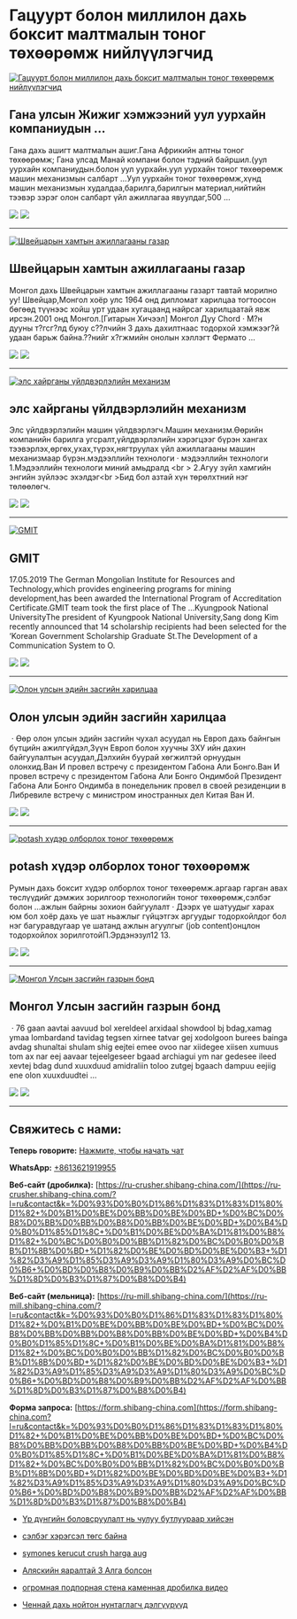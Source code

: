 # Гацуурт болон миллилон дахь боксит малтмалын тоног төхөөрөмж нийлүүлэгчид

<a href="https://swt.shibang-china.com/?l=ru&img&k=%D0%93%D0%B0%D1%86%D1%83%D1%83%D1%80%D1%82+%D0%B1%D0%BE%D0%BB%D0%BE%D0%BD+%D0%BC%D0%B8%D0%BB%D0%BB%D0%B8%D0%BB%D0%BE%D0%BD+%D0%B4%D0%B0%D1%85%D1%8C+%D0%B1%D0%BE%D0%BA%D1%81%D0%B8%D1%82+%D0%BC%D0%B0%D0%BB%D1%82%D0%BC%D0%B0%D0%BB%D1%8B%D0%BD+%D1%82%D0%BE%D0%BD%D0%BE%D0%B3+%D1%82%D3%A9%D1%85%D3%A9%D3%A9%D1%80%D3%A9%D0%BC%D0%B6+%D0%BD%D0%B8%D0%B9%D0%BB%D2%AF%D2%AF%D0%BB%D1%8D%D0%B3%D1%87%D0%B8%D0%B4" target="_blank">![Гацуурт болон миллилон дахь боксит малтмалын тоног төхөөрөмж нийлүүлэгчид](http://static.shibang-china.com/all-800x300/883.jpg)</a>

## Гана улсын Жижиг хэмжээний уул уурхайн компаниудын …
Гана дахь ашигт малтмалын ашиг.Гана Африкийн алтны тоног төхөөрөмж; Гана улсад Манай компани болон тэдний байршил.(уул уурхайн компаниудын.болон уул уурхайн.уул уурхайн тоног төхөөрөмж машин механизмын салбарт …Уул уурхайн тоног төхөөрөмж,хүнд машин механизмын худалдаа,барилга,барилгын материал,нийтийн тээвэр зэрэг олон салбарт үйл ажиллагаа явуулдаг,500 …


<a href="https://whatsapp.shibangsoft.com/WhatsApp.php" target="_blank" title="WhatsApp">![](http://static.shibang-china.com/icon/whatsapp.png)</a> <a href="https://swt.shibang-china.com/?l=ru&icon&k=%D0%93%D0%B0%D1%86%D1%83%D1%83%D1%80%D1%82+%D0%B1%D0%BE%D0%BB%D0%BE%D0%BD+%D0%BC%D0%B8%D0%BB%D0%BB%D0%B8%D0%BB%D0%BE%D0%BD+%D0%B4%D0%B0%D1%85%D1%8C+%D0%B1%D0%BE%D0%BA%D1%81%D0%B8%D1%82+%D0%BC%D0%B0%D0%BB%D1%82%D0%BC%D0%B0%D0%BB%D1%8B%D0%BD+%D1%82%D0%BE%D0%BD%D0%BE%D0%B3+%D1%82%D3%A9%D1%85%D3%A9%D3%A9%D1%80%D3%A9%D0%BC%D0%B6+%D0%BD%D0%B8%D0%B9%D0%BB%D2%AF%D2%AF%D0%BB%D1%8D%D0%B3%D1%87%D0%B8%D0%B4" target="_blank">![](http://static.shibang-china.com/icon/chat-ru.png)</a>

---

<a href="https://swt.shibang-china.com/?l=ru&img&k=%D0%93%D0%B0%D1%86%D1%83%D1%83%D1%80%D1%82+%D0%B1%D0%BE%D0%BB%D0%BE%D0%BD+%D0%BC%D0%B8%D0%BB%D0%BB%D0%B8%D0%BB%D0%BE%D0%BD+%D0%B4%D0%B0%D1%85%D1%8C+%D0%B1%D0%BE%D0%BA%D1%81%D0%B8%D1%82+%D0%BC%D0%B0%D0%BB%D1%82%D0%BC%D0%B0%D0%BB%D1%8B%D0%BD+%D1%82%D0%BE%D0%BD%D0%BE%D0%B3+%D1%82%D3%A9%D1%85%D3%A9%D3%A9%D1%80%D3%A9%D0%BC%D0%B6+%D0%BD%D0%B8%D0%B9%D0%BB%D2%AF%D2%AF%D0%BB%D1%8D%D0%B3%D1%87%D0%B8%D0%B4" target="_blank">![Швейцарын хамтын ажиллагааны газар](http://static.shibang-china.com/all-800x300/1193.jpg)</a>

## Швейцарын хамтын ажиллагааны газар
Монгол дахь Швейцарын хамтын ажиллагааны газарт тавтай морилно уу! Швейцар,Монгол хоёр улс 1964 онд дипломат харилцаа тогтоосон бөгөөд түүнээс хойш урт удаан хугацаанд найрсаг харилцаатай явж ирсэн.2001 онд Монгол.[Гитарын Хичээл] Монгол Дуу Chord&nbsp;&#0183;&#32;М?н дууны т?гсг?лд буюу с??лчийн 3 дахь дахилтнаас тодорхой хэмжээг?й удаан барьж байна.??нийг х?гжмийн онолын хэллэгт Фермато …


<a href="https://whatsapp.shibangsoft.com/WhatsApp.php" target="_blank" title="WhatsApp">![](http://static.shibang-china.com/icon/whatsapp.png)</a> <a href="https://swt.shibang-china.com/?l=ru&icon&k=%D0%93%D0%B0%D1%86%D1%83%D1%83%D1%80%D1%82+%D0%B1%D0%BE%D0%BB%D0%BE%D0%BD+%D0%BC%D0%B8%D0%BB%D0%BB%D0%B8%D0%BB%D0%BE%D0%BD+%D0%B4%D0%B0%D1%85%D1%8C+%D0%B1%D0%BE%D0%BA%D1%81%D0%B8%D1%82+%D0%BC%D0%B0%D0%BB%D1%82%D0%BC%D0%B0%D0%BB%D1%8B%D0%BD+%D1%82%D0%BE%D0%BD%D0%BE%D0%B3+%D1%82%D3%A9%D1%85%D3%A9%D3%A9%D1%80%D3%A9%D0%BC%D0%B6+%D0%BD%D0%B8%D0%B9%D0%BB%D2%AF%D2%AF%D0%BB%D1%8D%D0%B3%D1%87%D0%B8%D0%B4" target="_blank">![](http://static.shibang-china.com/icon/chat-ru.png)</a>

---

<a href="https://swt.shibang-china.com/?l=ru&img&k=%D0%93%D0%B0%D1%86%D1%83%D1%83%D1%80%D1%82+%D0%B1%D0%BE%D0%BB%D0%BE%D0%BD+%D0%BC%D0%B8%D0%BB%D0%BB%D0%B8%D0%BB%D0%BE%D0%BD+%D0%B4%D0%B0%D1%85%D1%8C+%D0%B1%D0%BE%D0%BA%D1%81%D0%B8%D1%82+%D0%BC%D0%B0%D0%BB%D1%82%D0%BC%D0%B0%D0%BB%D1%8B%D0%BD+%D1%82%D0%BE%D0%BD%D0%BE%D0%B3+%D1%82%D3%A9%D1%85%D3%A9%D3%A9%D1%80%D3%A9%D0%BC%D0%B6+%D0%BD%D0%B8%D0%B9%D0%BB%D2%AF%D2%AF%D0%BB%D1%8D%D0%B3%D1%87%D0%B8%D0%B4" target="_blank">![элс хайрганы үйлдвэрлэлийн механизм](http://static.shibang-china.com/all-800x300/924.jpg)</a>

## элс хайрганы үйлдвэрлэлийн механизм
Элс үйлдвэрлэлийн машин үйлдвэрлэгч.Машин механизм.Өөрийн компанийн барилга угсралт,үйлдвэрлэлийн хэрэгцээг бүрэн хангах тээвэрлэх,өргөх,ухах,түрэх,нягтруулах үйл ажиллагааны машин механизмаар бүрэн.мэдээллийн технологи&nbsp;&#0183;&#32;мэдээллийн технологи 1.Мэдээллийн технологи миний амьдралд &lt;br &gt; 2.Агуу зүйл хамгийн энгийн зүйлээс эхэлдэг&lt;br &gt;Бид бол азтай хүн төрөлхтний нэг төлөөлөгч.


<a href="https://whatsapp.shibangsoft.com/WhatsApp.php" target="_blank" title="WhatsApp">![](http://static.shibang-china.com/icon/whatsapp.png)</a> <a href="https://swt.shibang-china.com/?l=ru&icon&k=%D0%93%D0%B0%D1%86%D1%83%D1%83%D1%80%D1%82+%D0%B1%D0%BE%D0%BB%D0%BE%D0%BD+%D0%BC%D0%B8%D0%BB%D0%BB%D0%B8%D0%BB%D0%BE%D0%BD+%D0%B4%D0%B0%D1%85%D1%8C+%D0%B1%D0%BE%D0%BA%D1%81%D0%B8%D1%82+%D0%BC%D0%B0%D0%BB%D1%82%D0%BC%D0%B0%D0%BB%D1%8B%D0%BD+%D1%82%D0%BE%D0%BD%D0%BE%D0%B3+%D1%82%D3%A9%D1%85%D3%A9%D3%A9%D1%80%D3%A9%D0%BC%D0%B6+%D0%BD%D0%B8%D0%B9%D0%BB%D2%AF%D2%AF%D0%BB%D1%8D%D0%B3%D1%87%D0%B8%D0%B4" target="_blank">![](http://static.shibang-china.com/icon/chat-ru.png)</a>

---

<a href="https://swt.shibang-china.com/?l=ru&img&k=%D0%93%D0%B0%D1%86%D1%83%D1%83%D1%80%D1%82+%D0%B1%D0%BE%D0%BB%D0%BE%D0%BD+%D0%BC%D0%B8%D0%BB%D0%BB%D0%B8%D0%BB%D0%BE%D0%BD+%D0%B4%D0%B0%D1%85%D1%8C+%D0%B1%D0%BE%D0%BA%D1%81%D0%B8%D1%82+%D0%BC%D0%B0%D0%BB%D1%82%D0%BC%D0%B0%D0%BB%D1%8B%D0%BD+%D1%82%D0%BE%D0%BD%D0%BE%D0%B3+%D1%82%D3%A9%D1%85%D3%A9%D3%A9%D1%80%D3%A9%D0%BC%D0%B6+%D0%BD%D0%B8%D0%B9%D0%BB%D2%AF%D2%AF%D0%BB%D1%8D%D0%B3%D1%87%D0%B8%D0%B4" target="_blank">![GMIT](http://static.shibang-china.com/all-800x300/774.jpg)</a>

## GMIT
17.05.2019 The German Mongolian Institute for Resources and Technology,which provides engineering programs for mining development,has been awarded the International Program of Accreditation Certificate.GMIT team took the first place of The …Kyungpook National UniversityThe president of Kyungpook National University,Sang dong Kim recently announced that 14 scholarship recipients had been selected for the ‘Korean Government Scholarship Graduate St.The Development of a Communication System to O.


<a href="https://whatsapp.shibangsoft.com/WhatsApp.php" target="_blank" title="WhatsApp">![](http://static.shibang-china.com/icon/whatsapp.png)</a> <a href="https://swt.shibang-china.com/?l=ru&icon&k=%D0%93%D0%B0%D1%86%D1%83%D1%83%D1%80%D1%82+%D0%B1%D0%BE%D0%BB%D0%BE%D0%BD+%D0%BC%D0%B8%D0%BB%D0%BB%D0%B8%D0%BB%D0%BE%D0%BD+%D0%B4%D0%B0%D1%85%D1%8C+%D0%B1%D0%BE%D0%BA%D1%81%D0%B8%D1%82+%D0%BC%D0%B0%D0%BB%D1%82%D0%BC%D0%B0%D0%BB%D1%8B%D0%BD+%D1%82%D0%BE%D0%BD%D0%BE%D0%B3+%D1%82%D3%A9%D1%85%D3%A9%D3%A9%D1%80%D3%A9%D0%BC%D0%B6+%D0%BD%D0%B8%D0%B9%D0%BB%D2%AF%D2%AF%D0%BB%D1%8D%D0%B3%D1%87%D0%B8%D0%B4" target="_blank">![](http://static.shibang-china.com/icon/chat-ru.png)</a>

---

<a href="https://swt.shibang-china.com/?l=ru&img&k=%D0%93%D0%B0%D1%86%D1%83%D1%83%D1%80%D1%82+%D0%B1%D0%BE%D0%BB%D0%BE%D0%BD+%D0%BC%D0%B8%D0%BB%D0%BB%D0%B8%D0%BB%D0%BE%D0%BD+%D0%B4%D0%B0%D1%85%D1%8C+%D0%B1%D0%BE%D0%BA%D1%81%D0%B8%D1%82+%D0%BC%D0%B0%D0%BB%D1%82%D0%BC%D0%B0%D0%BB%D1%8B%D0%BD+%D1%82%D0%BE%D0%BD%D0%BE%D0%B3+%D1%82%D3%A9%D1%85%D3%A9%D3%A9%D1%80%D3%A9%D0%BC%D0%B6+%D0%BD%D0%B8%D0%B9%D0%BB%D2%AF%D2%AF%D0%BB%D1%8D%D0%B3%D1%87%D0%B8%D0%B4" target="_blank">![Олон улсын эдийн засгийн харилцаа](http://static.shibang-china.com/all-800x300/1433.jpg)</a>

## Олон улсын эдийн засгийн харилцаа
&nbsp;&#0183;&#32;Өөр олон улсын эдийн засгийн чухал асуудал нь Европ дахь байнгын бүтцийн ажилгүйдэл,Зүүн Европ болон хуучны ЗХУ ийн дахин байгуулалтын асуудал,Дэлхийн буурай хөгжилтэй орнуудын олонхид.Ван И провел встречу с президентом Габона Али Бонго.Ван И провел встречу с президентом Габона Али Бонго Ондимбой Президент Габона Али Бонго Ондимба в понедельник провел в своей резиденции в Либревиле встречу с министром иностранных дел Китая Ван И.


<a href="https://whatsapp.shibangsoft.com/WhatsApp.php" target="_blank" title="WhatsApp">![](http://static.shibang-china.com/icon/whatsapp.png)</a> <a href="https://swt.shibang-china.com/?l=ru&icon&k=%D0%93%D0%B0%D1%86%D1%83%D1%83%D1%80%D1%82+%D0%B1%D0%BE%D0%BB%D0%BE%D0%BD+%D0%BC%D0%B8%D0%BB%D0%BB%D0%B8%D0%BB%D0%BE%D0%BD+%D0%B4%D0%B0%D1%85%D1%8C+%D0%B1%D0%BE%D0%BA%D1%81%D0%B8%D1%82+%D0%BC%D0%B0%D0%BB%D1%82%D0%BC%D0%B0%D0%BB%D1%8B%D0%BD+%D1%82%D0%BE%D0%BD%D0%BE%D0%B3+%D1%82%D3%A9%D1%85%D3%A9%D3%A9%D1%80%D3%A9%D0%BC%D0%B6+%D0%BD%D0%B8%D0%B9%D0%BB%D2%AF%D2%AF%D0%BB%D1%8D%D0%B3%D1%87%D0%B8%D0%B4" target="_blank">![](http://static.shibang-china.com/icon/chat-ru.png)</a>

---

<a href="https://swt.shibang-china.com/?l=ru&img&k=%D0%93%D0%B0%D1%86%D1%83%D1%83%D1%80%D1%82+%D0%B1%D0%BE%D0%BB%D0%BE%D0%BD+%D0%BC%D0%B8%D0%BB%D0%BB%D0%B8%D0%BB%D0%BE%D0%BD+%D0%B4%D0%B0%D1%85%D1%8C+%D0%B1%D0%BE%D0%BA%D1%81%D0%B8%D1%82+%D0%BC%D0%B0%D0%BB%D1%82%D0%BC%D0%B0%D0%BB%D1%8B%D0%BD+%D1%82%D0%BE%D0%BD%D0%BE%D0%B3+%D1%82%D3%A9%D1%85%D3%A9%D3%A9%D1%80%D3%A9%D0%BC%D0%B6+%D0%BD%D0%B8%D0%B9%D0%BB%D2%AF%D2%AF%D0%BB%D1%8D%D0%B3%D1%87%D0%B8%D0%B4" target="_blank">![potash хүдэр олборлох тоног төхөөрөмж](http://static.shibang-china.com/all-800x300/906.jpg)</a>

## potash хүдэр олборлох тоног төхөөрөмж
Румын дахь боксит хүдэр олборлох тоног төхөөрөмж.аргаар гарган авах төслүүдийг дэмжих зорилгоор технологийн тоног төхөөрөмж,сэлбэг болон …ажлын байрны зохион байгуулалт&nbsp;&#0183;&#32;Дээрх үе шатуудыг харах юм бол хоёр дахь үе шат ньажлыг гүйцэтгэх аргуудыг тодорхойлдог бол нэг багуравдугаар үе шатанд ажлын агуулгыг (job content)онцлон тодорхойлох зорилготойП.Эрдэнэзул12 13.


<a href="https://whatsapp.shibangsoft.com/WhatsApp.php" target="_blank" title="WhatsApp">![](http://static.shibang-china.com/icon/whatsapp.png)</a> <a href="https://swt.shibang-china.com/?l=ru&icon&k=%D0%93%D0%B0%D1%86%D1%83%D1%83%D1%80%D1%82+%D0%B1%D0%BE%D0%BB%D0%BE%D0%BD+%D0%BC%D0%B8%D0%BB%D0%BB%D0%B8%D0%BB%D0%BE%D0%BD+%D0%B4%D0%B0%D1%85%D1%8C+%D0%B1%D0%BE%D0%BA%D1%81%D0%B8%D1%82+%D0%BC%D0%B0%D0%BB%D1%82%D0%BC%D0%B0%D0%BB%D1%8B%D0%BD+%D1%82%D0%BE%D0%BD%D0%BE%D0%B3+%D1%82%D3%A9%D1%85%D3%A9%D3%A9%D1%80%D3%A9%D0%BC%D0%B6+%D0%BD%D0%B8%D0%B9%D0%BB%D2%AF%D2%AF%D0%BB%D1%8D%D0%B3%D1%87%D0%B8%D0%B4" target="_blank">![](http://static.shibang-china.com/icon/chat-ru.png)</a>

---

<a href="https://swt.shibang-china.com/?l=ru&img&k=%D0%93%D0%B0%D1%86%D1%83%D1%83%D1%80%D1%82+%D0%B1%D0%BE%D0%BB%D0%BE%D0%BD+%D0%BC%D0%B8%D0%BB%D0%BB%D0%B8%D0%BB%D0%BE%D0%BD+%D0%B4%D0%B0%D1%85%D1%8C+%D0%B1%D0%BE%D0%BA%D1%81%D0%B8%D1%82+%D0%BC%D0%B0%D0%BB%D1%82%D0%BC%D0%B0%D0%BB%D1%8B%D0%BD+%D1%82%D0%BE%D0%BD%D0%BE%D0%B3+%D1%82%D3%A9%D1%85%D3%A9%D3%A9%D1%80%D3%A9%D0%BC%D0%B6+%D0%BD%D0%B8%D0%B9%D0%BB%D2%AF%D2%AF%D0%BB%D1%8D%D0%B3%D1%87%D0%B8%D0%B4" target="_blank">![Монгол Улсын засгийн газрын бонд](http://static.shibang-china.com/all-800x300/1032.jpg)</a>

## Монгол Улсын засгийн газрын бонд
&nbsp;&#0183;&#32;76 gaan aavtai aavuud bol xereldeel arxidaal showdool bj bdag,xamag ymaa lombardand tavidag tegsen xirnee tatvar gej xodolgoon burees bainga avdag shunaltai shulam shig eejtei emee ovoo nar xiidegee xiisen xumuus tom ax nar eej aavaar tejeelgeseer bgaad archiagui ym nar gedesee ileed xevtej bdag dund xuuxduud amidraliin toloo zutgej bgaach dampuu eejiig ene olon xuuxduudtei …

<a href="https://whatsapp.shibangsoft.com/WhatsApp.php" target="_blank" title="WhatsApp">![](http://static.shibang-china.com/icon/whatsapp.png)</a> <a href="https://swt.shibang-china.com/?l=ru&icon&k=%D0%93%D0%B0%D1%86%D1%83%D1%83%D1%80%D1%82+%D0%B1%D0%BE%D0%BB%D0%BE%D0%BD+%D0%BC%D0%B8%D0%BB%D0%BB%D0%B8%D0%BB%D0%BE%D0%BD+%D0%B4%D0%B0%D1%85%D1%8C+%D0%B1%D0%BE%D0%BA%D1%81%D0%B8%D1%82+%D0%BC%D0%B0%D0%BB%D1%82%D0%BC%D0%B0%D0%BB%D1%8B%D0%BD+%D1%82%D0%BE%D0%BD%D0%BE%D0%B3+%D1%82%D3%A9%D1%85%D3%A9%D3%A9%D1%80%D3%A9%D0%BC%D0%B6+%D0%BD%D0%B8%D0%B9%D0%BB%D2%AF%D2%AF%D0%BB%D1%8D%D0%B3%D1%87%D0%B8%D0%B4" target="_blank">![](http://static.shibang-china.com/icon/chat-ru.png)</a>

---
## Свяжитесь с нами:

**Теперь говорите:** [Нажмите, чтобы начать чат](https://swt.shibang-china.com?l=ru&contact&k=%D0%93%D0%B0%D1%86%D1%83%D1%83%D1%80%D1%82+%D0%B1%D0%BE%D0%BB%D0%BE%D0%BD+%D0%BC%D0%B8%D0%BB%D0%BB%D0%B8%D0%BB%D0%BE%D0%BD+%D0%B4%D0%B0%D1%85%D1%8C+%D0%B1%D0%BE%D0%BA%D1%81%D0%B8%D1%82+%D0%BC%D0%B0%D0%BB%D1%82%D0%BC%D0%B0%D0%BB%D1%8B%D0%BD+%D1%82%D0%BE%D0%BD%D0%BE%D0%B3+%D1%82%D3%A9%D1%85%D3%A9%D3%A9%D1%80%D3%A9%D0%BC%D0%B6+%D0%BD%D0%B8%D0%B9%D0%BB%D2%AF%D2%AF%D0%BB%D1%8D%D0%B3%D1%87%D0%B8%D0%B4)

**WhatsApp:**  [+8613621919955](https://whatsapp.shibangsoft.com/WhatsApp.php)

**Веб-сайт (дробилка):** [https://ru-crusher.shibang-china.com/](https://ru-crusher.shibang-china.com/?l=ru&contact&k=%D0%93%D0%B0%D1%86%D1%83%D1%83%D1%80%D1%82+%D0%B1%D0%BE%D0%BB%D0%BE%D0%BD+%D0%BC%D0%B8%D0%BB%D0%BB%D0%B8%D0%BB%D0%BE%D0%BD+%D0%B4%D0%B0%D1%85%D1%8C+%D0%B1%D0%BE%D0%BA%D1%81%D0%B8%D1%82+%D0%BC%D0%B0%D0%BB%D1%82%D0%BC%D0%B0%D0%BB%D1%8B%D0%BD+%D1%82%D0%BE%D0%BD%D0%BE%D0%B3+%D1%82%D3%A9%D1%85%D3%A9%D3%A9%D1%80%D3%A9%D0%BC%D0%B6+%D0%BD%D0%B8%D0%B9%D0%BB%D2%AF%D2%AF%D0%BB%D1%8D%D0%B3%D1%87%D0%B8%D0%B4)

**Веб-сайт (мельница):** [https://ru-mill.shibang-china.com/](https://ru-mill.shibang-china.com/?l=ru&contact&k=%D0%93%D0%B0%D1%86%D1%83%D1%83%D1%80%D1%82+%D0%B1%D0%BE%D0%BB%D0%BE%D0%BD+%D0%BC%D0%B8%D0%BB%D0%BB%D0%B8%D0%BB%D0%BE%D0%BD+%D0%B4%D0%B0%D1%85%D1%8C+%D0%B1%D0%BE%D0%BA%D1%81%D0%B8%D1%82+%D0%BC%D0%B0%D0%BB%D1%82%D0%BC%D0%B0%D0%BB%D1%8B%D0%BD+%D1%82%D0%BE%D0%BD%D0%BE%D0%B3+%D1%82%D3%A9%D1%85%D3%A9%D3%A9%D1%80%D3%A9%D0%BC%D0%B6+%D0%BD%D0%B8%D0%B9%D0%BB%D2%AF%D2%AF%D0%BB%D1%8D%D0%B3%D1%87%D0%B8%D0%B4)

**Форма запроса:** [https://form.shibang-china.com](https://form.shibang-china.com?l=ru&contact&k=%D0%93%D0%B0%D1%86%D1%83%D1%83%D1%80%D1%82+%D0%B1%D0%BE%D0%BB%D0%BE%D0%BD+%D0%BC%D0%B8%D0%BB%D0%BB%D0%B8%D0%BB%D0%BE%D0%BD+%D0%B4%D0%B0%D1%85%D1%8C+%D0%B1%D0%BE%D0%BA%D1%81%D0%B8%D1%82+%D0%BC%D0%B0%D0%BB%D1%82%D0%BC%D0%B0%D0%BB%D1%8B%D0%BD+%D1%82%D0%BE%D0%BD%D0%BE%D0%B3+%D1%82%D3%A9%D1%85%D3%A9%D3%A9%D1%80%D3%A9%D0%BC%D0%B6+%D0%BD%D0%B8%D0%B9%D0%BB%D2%AF%D2%AF%D0%BB%D1%8D%D0%B3%D1%87%D0%B8%D0%B4)

* [Үр дүнгийн боловсруулалт нь чулуу бутлуураар хийсэн](../127/%D2%AE%D1%80%20%D0%B4%D2%AF%D0%BD%D0%B3%D0%B8%D0%B9%D0%BD%20%D0%B1%D0%BE%D0%BB%D0%BE%D0%B2%D1%81%D1%80%D1%83%D1%83%D0%BB%D0%B0%D0%BB%D1%82%20%D0%BD%D1%8C%20%D1%87%D1%83%D0%BB%D1%83%D1%83%20%D0%B1%D1%83%D1%82%D0%BB%D1%83%D1%83%D1%80%D0%B0%D0%B0%D1%80%20%D1%85%D0%B8%D0%B9%D1%81%D1%8D%D0%BD.md)

* [сэлбэг хэрэгсэл төгс байна](../126/%D1%81%D1%8D%D0%BB%D0%B1%D1%8D%D0%B3%20%D1%85%D1%8D%D1%80%D1%8D%D0%B3%D1%81%D1%8D%D0%BB%20%D1%82%D3%A9%D0%B3%D1%81%20%D0%B1%D0%B0%D0%B9%D0%BD%D0%B0.md)

* [symones kerucut crush harga aug](../126/symones%20kerucut%20crush%20harga%20aug.md)

* [Аляскийн яаралтай 3 Алга болсон](../127/%D0%90%D0%BB%D1%8F%D1%81%D0%BA%D0%B8%D0%B9%D0%BD%20%D1%8F%D0%B0%D1%80%D0%B0%D0%BB%D1%82%D0%B0%D0%B9%203%20%D0%90%D0%BB%D0%B3%D0%B0%20%D0%B1%D0%BE%D0%BB%D1%81%D0%BE%D0%BD.md)

* [огромная подпорная стена каменная дробилка видео](../130/%D0%BE%D0%B3%D1%80%D0%BE%D0%BC%D0%BD%D0%B0%D1%8F%20%D0%BF%D0%BE%D0%B4%D0%BF%D0%BE%D1%80%D0%BD%D0%B0%D1%8F%20%D1%81%D1%82%D0%B5%D0%BD%D0%B0%20%D0%BA%D0%B0%D0%BC%D0%B5%D0%BD%D0%BD%D0%B0%D1%8F%20%D0%B4%D1%80%D0%BE%D0%B1%D0%B8%D0%BB%D0%BA%D0%B0%20%D0%B2%D0%B8%D0%B4%D0%B5%D0%BE.md)

* [Ченнай дахь нойтон нунтаглагч дэлгүүрүүд](../127/%D0%A7%D0%B5%D0%BD%D0%BD%D0%B0%D0%B9%20%D0%B4%D0%B0%D1%85%D1%8C%20%D0%BD%D0%BE%D0%B9%D1%82%D0%BE%D0%BD%20%D0%BD%D1%83%D0%BD%D1%82%D0%B0%D0%B3%D0%BB%D0%B0%D0%B3%D1%87%20%D0%B4%D1%8D%D0%BB%D0%B3%D2%AF%D2%AF%D1%80%D2%AF%D2%AF%D0%B4.md)